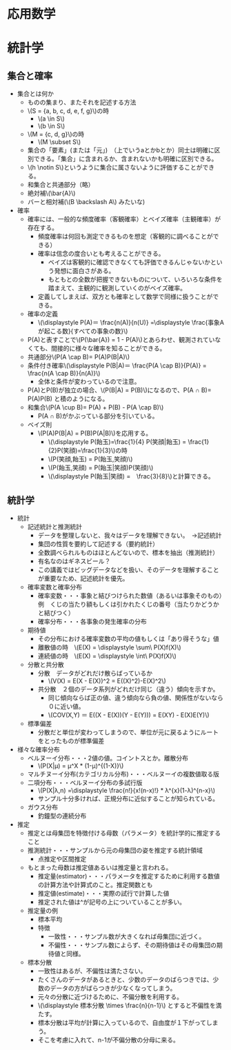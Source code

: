 <script type="text/x-mathjax-config">MathJax.Hub.Config({tex2jax:{inlineMath:[['\$','\$'],['\\(','\\)']],processEscapes:true},CommonHTML: {matchFontHeight:false}});</script>
<script type="text/javascript" async src="https://cdnjs.cloudflare.com/ajax/libs/mathjax/2.7.1/MathJax.js?config=TeX-MML-AM_CHTML"></script>

応用数学
============
# 統計学
## 集合と確率
- 集合とは何か
  - ものの集まり、またそれを記述する方法
  - \\\(S = {a, b, c, d, e, f, g}\\\)の時
    - \\\(a \in S\\\)
    - \\\(b \in S\\\)
  - \\\(M = {c, d, g}\\\)の時
    - \\\(M \subset S\\\)
  - 集合の「要素」(または「元」)　（上でいうaとかbとか）同士は明確に区別できる。「集合」に含まれるか、含まれないかも明確に区別できる。
  - \\\(h \notin S\\\)というように集合に属さないように評価することができる。
  - 和集合と共通部分（略）
  - 絶対補\\\(\bar{A}\\\)
  - バーと相対補(\\\(B \backslash A\\\) みたいな)
- 確率
  - 確率には、一般的な頻度確率（客観確率）とベイズ確率（主観確率）が存在する。
    - 頻度確率は何回も測定できるものを想定（客観的に調べることができる）
    - 確率は信念の度合いとも考えることができる。
      - ベイズは客観的に確認できなくても評価できるんじゃないかという発想に面白さがある。
      - もともとの全数が把握できないものについて、いろいろな条件を踏まえて、主観的に観測していくのがベイズ確率。
    - 定義してしまえば、双方とも確率として数学で同様に扱うことができる。
  - 確率の定義　
    - \\\(\displaystyle P(A)＝ \frac{n(A)}{n(U)} =\displaystyle \frac{事象Aが起こる数}{すべての事象の数}\\\)
  - P(A)と表すことで\\\(P(\bar{A}) = 1 - P(A)\\\)とあらわせ、観測されていなくても、間接的に様々な確率を知ることができる。
  - 共通部分\\\(P(A \cap B)= P(A)P(B\|A)\\\)
  - 条件付き確率\\\(\displaystyle P(B\|A)＝ \frac{P(A \cap B)}{P(A)} = \frac{n(A \cap B)}{n(A)}\\\)
    - 全体と条件が変わっているので注意。
  - P(A)とP(B)が独立の場合、\\\(P(B\|A) = P(B)\\\)になるので、P(A ∩ B)= P(A)P(B) と積のようになる。
  - 和集合\\\(P(A \cup B)= P(A) + P(B) - P(A \cap B)\\\)
    - P(A ∩ B)がかぶっている部分を引いている。
  - ベイズ則
    - \\\(P(A)P(B\|A) = P(B)P(A\|B)\\\)を応用する。
      - \\\(\displaystyle P(飴玉)=\frac{1}{4} P(笑顔\|飴玉) = \frac{1}{2}P(笑顔)=\frac{1}{3}\\\)の時
      - \\\(P(笑顔,飴玉) = P(飴玉,笑顔)\\\)
      - \\\(P(飴玉,笑顔) = P(飴玉\|笑顔)P(笑顔)\\\)
      - \\\(\displaystyle P(飴玉\|笑顔) =　\frac{3}{8}\\\)と計算できる。
## 統計学
- 統計
  - 記述統計と推測統計
    - データを整理しないと、我々はデータを理解できない。　→記述統計
    - 集団の性質を要約して記述する（要約統計）
    - 全数調べられルものはほとんどないので、標本を抽出（推測統計）
    - 有名なのはギネスビール？
    - この講義ではビッグデータなどを扱い、そのデータを理解することが重要なため、記述統計を優先。
  - 確率変数と確率分布
    - 確率変数・・・事象と結びつけられた数値（あるいは事象そのもの）例　くじの当たり額もしくは引かれたくじの番号（当たりかどうかと結びつく）
    - 確率分布・・・各事象の発生確率の分布
  - 期待値
    - その分布における確率変数の平均の値もしくは「あり得そうな」値
    - 離散値の時　\\\(E(X) = \displaystyle \sum\ P(X)f(X)\\\)
    - 連続値の時　\\\(E(X) = \displaystyle \int\ P(X)f(X)\\\)
  - 分散と共分散
    - 分散　データがどれだけ散らばっているか
      - \\\(V(X) = E(X - E(X))^2 = E((X)^2)-E(X)^2\\\)
    - 共分散　２個のデータ系列がどれだけ同じ（違う）傾向を示すか。
      - 同じ傾向ならば正の値、違う傾向なら負の値、関係性がないなら０に近い値。
      - \\\(COV(X,Y) ＝ E((X - E(X))(Y - E(Y))) = E(XY) - E(X)E(Y)\\\)
  - 標準偏差
    - 分散だと単位が変わってしまうので、単位が元に戻るようにルートをとったものが標準偏差
- 様々な確率分布
  - ベルヌーイ分布・・・2値の値。コイントスとか。離散分布
    - \\\(P(X|μ) = μ^X * (1-μ)^{(1-X)}\\\)
  - マルチヌーイ分布(カテゴリカル分布)・・・ベルヌーイの複数値取る版
  - 二項分布・・・ベルヌーイ分布の多試行版
    - \\\(P(X|λ,n) =\displaystyle \frac{n!}{x!(n-x)!} * λ^{x}(1-λ)^{n-x}\\\)
    - サンプル十分多ければ、正規分布に近似することが知られている。
  - ガウス分布
    - 釣鐘型の連続分布
- 推定
  - 推定とは母集団を特徴付ける母数（パラメータ）を統計学的に推定すること
  - 推測統計・・・サンプルから元の母集団の姿を推定する統計領域
    - 点推定や区間推定
  - もとまった母数は推定値あるいは推定量と言われる。
    - 推定量(estimator)・・・パラメータを推定するために利用する数値の計算方法や計算式のこと。推定関数とも
    - 推定値(estimate)・・・実際の試行で計算した値
    - 推定された値は^が記号の上についていることが多い。
  - 推定量の例
    - 標本平均
    - 特徴
      - 一致性・・・サンプル数が大きくなれば母集団に近づく。
      - 不偏性・・・サンプル数によらず、その期待値はその母集団の期待値と同様。
  - 標本分散
    - 一致性はあるが、不偏性は満たさない。
    - たくさんのデータがあるときと、少数のデータのばらつきでは、少数のデータの方がばらつきが少なくなってしまう。
    - 元々の分散に近づけるために、不偏分散を利用する。
    - \\\(\displaystyle 標本分散 \times \frac{n}{n-1}\\\) とすると不偏性を満たす。
    - 標本分散は平均が計算に入っているので、自由度が１下がってしまう。
    - そこを考慮に入れて、n-1が不偏分散の分母に来る。